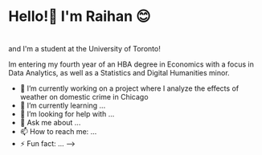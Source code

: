 # Hello!👋 I'm **Raihan** 😊 
#
and I'm a student at the University of Toronto!

Im entering my fourth year of an HBA degree in Economics with a focus in Data Analytics, as well as a Statistics and Digital Humanities minor.

- 🔭 I’m currently working on a project where I analyze the effects of weather on domestic crime in Chicago
- 🌱 I’m currently learning ...
- 🤔 I’m looking for help with ...
- 💬 Ask me about ...
- 📫 How to reach me: ...
- ⚡ Fun fact: ...
-->
<!--
**gaziraihanul/gaziraihanul** is a ✨ _special_ ✨ repository because its `README.md` (this file) appears on your GitHub profile.

Here are some ideas to get you started:

- 🔭 I’m currently working on ...
- 🌱 I’m currently learning ...
- 👯 I’m looking to collaborate on ...
- 🤔 I’m looking for help with ...
- 💬 Ask me about ...
- 📫 How to reach me: ...
- 😄 Pronouns: ...
- ⚡ Fun fact: ...
-->

